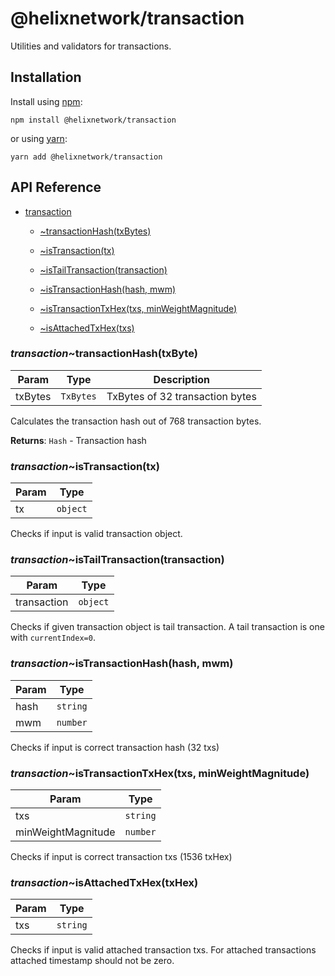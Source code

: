 # @helixnetwork/transaction

Utilities and validators for transactions.

## Installation

Install using [npm](https://www.npmjs.org/):
```
npm install @helixnetwork/transaction
```

or using [yarn](https://yarnpkg.com/):

```
yarn add @helixnetwork/transaction
```

## API Reference

    
* [transaction](#module_transaction)

    * [~transactionHash(txBytes)](#module_transaction..transactionHash)

    * [~isTransaction(tx)](#module_transaction..isTransaction)

    * [~isTailTransaction(transaction)](#module_transaction..isTailTransaction)

    * [~isTransactionHash(hash, mwm)](#module_transaction..isTransactionHash)

    * [~isTransactionTxHex(txs, minWeightMagnitude)](#module_transaction..isTransactionTxHex)

    * [~isAttachedTxHex(txs)](#module_transaction..isAttachedTxHex)

<a name="module_transaction..transactionHash"></a>

### *transaction*~transactionHash(txByte)

| Param | Type | Description |
| --- | --- | --- |
| txBytes | <code>TxBytes</code> | TxBytes of 32 transaction bytes |

Calculates the transaction hash out of 768 transaction bytes.

**Returns**: <code>Hash</code> - Transaction hash  
<a name="module_transaction..isTransaction"></a>

### *transaction*~isTransaction(tx)

| Param | Type |
| --- | --- |
| tx | <code>object</code> | 

Checks if input is valid transaction object.

<a name="module_transaction..isTailTransaction"></a>

### *transaction*~isTailTransaction(transaction)

| Param | Type |
| --- | --- |
| transaction | <code>object</code> | 

Checks if given transaction object is tail transaction.
A tail transaction is one with `currentIndex=0`.

<a name="module_transaction..isTransactionHash"></a>

### *transaction*~isTransactionHash(hash, mwm)

| Param | Type |
| --- | --- |
| hash | <code>string</code> | 
| mwm | <code>number</code> | 


Checks if input is correct transaction hash (32 txs)

<a name="module_transaction..isTransactionTxHex"></a>

### *transaction*~isTransactionTxHex(txs, minWeightMagnitude)

| Param | Type |
| --- | --- |
| txs | <code>string</code> | 
| minWeightMagnitude | <code>number</code> | 

Checks if input is correct transaction txs (1536 txHex)


<a name="module_transaction..isAttachedTxHex"></a>

### *transaction*~isAttachedTxHex(txHex)

| Param | Type |
| --- | --- |
| txs | <code>string</code> | 

Checks if input is valid attached transaction txs.
For attached transactions attached timestamp should not be zero.

